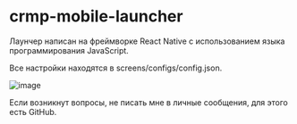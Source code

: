 # crmp-mobile-launcher
Лаунчер написан на фреймворке React Native с использованием языка программирования JavaScript.

Все настройки находятся в screens/configs/config.json.

![image](https://user-images.githubusercontent.com/42408400/121486842-2d993180-c9da-11eb-8a76-1eab06fc1702.png)

Если возникнут вопросы, не писать мне в личные сообщения, для этого есть GitHub.
